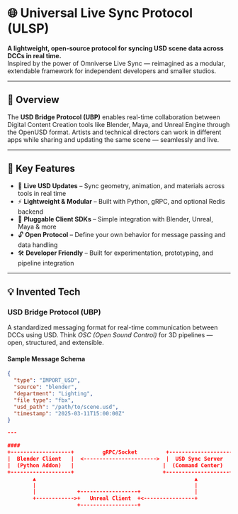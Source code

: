 # 🌐 Universal Live Sync Protocol (ULSP)

**A lightweight, open-source protocol for syncing USD scene data across DCCs in real time.**  
Inspired by the power of Omniverse Live Sync — reimagined as a modular, extendable framework for independent developers and smaller studios.

---

## 🚀 Overview

The **USD Bridge Protocol (UBP)** enables real-time collaboration between Digital Content Creation tools like Blender, Maya, and Unreal Engine through the OpenUSD format. Artists and technical directors can work in different apps while sharing and updating the same scene — seamlessly and live.

---

## 🧠 Key Features

- 🔄 **Live USD Updates** – Sync geometry, animation, and materials across tools in real time  
- ⚡ **Lightweight & Modular** – Built with Python, gRPC, and optional Redis backend  
- 🧩 **Pluggable Client SDKs** – Simple integration with Blender, Unreal, Maya & more  
- 🔓 **Open Protocol** – Define your own behavior for message passing and data handling  
- 🛠️ **Developer Friendly** – Built for experimentation, prototyping, and pipeline integration  

---

## 💡 Invented Tech

### USD Bridge Protocol (UBP)  
A standardized messaging format for real-time communication between DCCs using USD. Think *OSC (Open Sound Control)* for 3D pipelines — open, structured, and extensible.

#### Sample Message Schema
```json
{
  "type": "IMPORT_USD",
  "source": "blender",
  "department": "Lighting",
  "file type": "fbx", 
  "usd_path": "/path/to/scene.usd",
  "timestamp": "2025-03-11T15:00:00Z"
}

---

#### 
+-------------------+         gRPC/Socket         +--------------------+
|  Blender Client   |  <----------------------->  |  USD Sync Server   |
|  (Python Addon)   |                            |  (Command Center)   |
+-------------------+                            +--------------------+
        ▲                                                  ▲
        |                                                  |
        |             +------------------+                 |
        +------------>+   Unreal Client  +<----------------+
                      +------------------+

